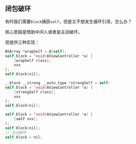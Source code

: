 ## 闭包破环

有时我们需要`block`捕获`self`，但是又不想发生循环引用，怎么办？

核心思路是借助中间人或者是主动破环。

现提供三种实现：

```objectivec
NSArray *wrapSelf = @[self];
self.block = ^void(AViewController *a) {
    [wrapSelf class];
    xxx
};
self.block(nil);
```


```objectivec
__block __strong __auto_type *strongSelf = self;
self.block = ^void(AViewController *a) {
    [strongSelf class];
    xxx
};
self.block(nil);
```



```objectivec
self.block = ^void(AViewController *a) {
    [self xxx];
};
self.block(nil);
// 主动破环
self.block = nil;
```